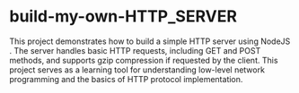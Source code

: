 # build-my-own-HTTP_SERVER

This project demonstrates how to build a simple HTTP server using NodeJS . The server handles basic HTTP requests, including GET and POST methods, and supports gzip compression if requested by the client. This project serves as a learning tool for understanding low-level network programming and the basics of HTTP protocol implementation.
